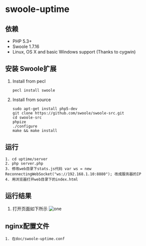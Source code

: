 # swoole-uptime

## 依赖

* PHP 5.3+
* Swoole 1.7.16
* Linux, OS X and basic Windows support (Thanks to cygwin)

## 安装 Swoole扩展

1. Install from pecl
    
    ```
    pecl install swoole
    ```

2. Install from source

    ```
    sudo apt-get install php5-dev
    git clone https://github.com/swoole/swoole-src.git
    cd swoole-src
    phpize
    ./configure
    make && make install
    ```
    
## 运行

	1. cd uptime/server
	2. php server.php
	3. 修改web目录下stats.js代码 var ws = new ReconnectingWebSocket("ws://192.168.1.10:8880"); 改成服务器的IP
	4. 用浏览器打开web目录下的index.html

## 运行结果

1. 打开页面如下所示
![one](https://raw.githubusercontent.com/smalleyes/swoole-linux-dash/master/linux-tools/uptime/doc/uptime.png)

## nginx配置文件
	1. 在doc/swoole-uptime.conf

